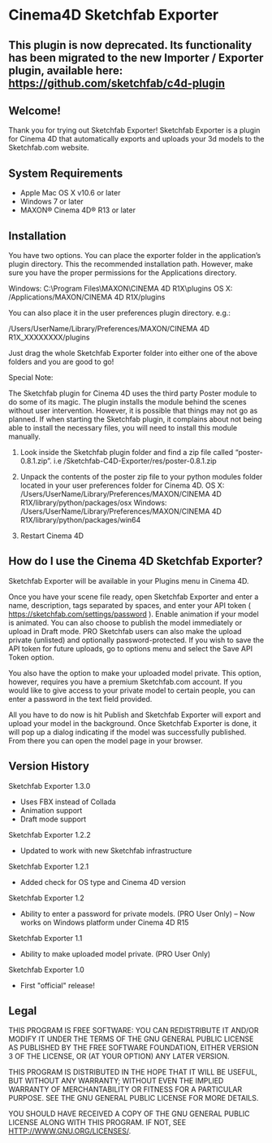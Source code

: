 Cinema4D Sketchfab Exporter
===========================

## This plugin is now deprecated. Its functionality has been migrated to the new Importer / Exporter plugin, available here: https://github.com/sketchfab/c4d-plugin

Welcome!
--------

Thank you for trying out Sketchfab Exporter! Sketchfab Exporter is a plugin for Cinema 4D that automatically exports and uploads your 3d models to the Sketchfab.com website.

System Requirements
-------------------

- Apple Mac OS X v10.6 or later
- Windows 7 or later
- MAXON® Cinema 4D® R13 or later

Installation
------------

You have two options. You can place the exporter folder in the application’s plugin directory. This the recommended installation path. However, make sure you have the proper permissions for the Applications directory.

Windows: C:\Program Files\MAXON\CINEMA 4D R1X\plugins
OS X: /Applications/MAXON/CINEMA 4D R1X/plugins

You can also place it in the user preferences plugin directory. e.g.:

/Users/UserName/Library/Preferences/MAXON/CINEMA 4D R1X_XXXXXXXX/plugins

Just drag the whole Sketchfab Exporter folder into either one of the above folders and you are good to go!

Special Note:

The Sketchfab plugin for Cinema 4D uses the third party Poster module to do some of its magic. The plugin installs the module behind the scenes without user intervention. However, it is possible that things may not go as planned. If when starting the Sketchfab plugin, it complains about not being able to install the necessary files, you will need to install this module manually.

1. Look inside the Sketchfab plugin folder and find a zip file called “poster-0.8.1.zip”. i.e /Sketchfab-C4D-Exporter/res/poster-0.8.1.zip

2. Unpack the contents of the poster zip file to your python modules folder located in your user preferences folder for Cinema 4D.
    OS X:  /Users/UserName/Library/Preferences/MAXON/CINEMA 4D R1X/library/python/packages/osx
    Windows:  /Users/UserName/Library/Preferences/MAXON/CINEMA 4D R1X/library/python/packages/win64

3. Restart Cinema 4D


How do I use the Cinema 4D Sketchfab Exporter?
----------------------------------------------

Sketchfab Exporter will be available in your Plugins menu in Cinema 4D.

Once you have your scene file ready, open Sketchfab Exporter and enter a name, description, tags separated by spaces, and enter your API token ( https://sketchfab.com/settings/password ). Enable animation if your model is animated. You can also choose to publish the model immediately or upload in Draft mode. PRO Sketchfab users can also make the upload private (unlisted) and optionally password-protected. If you wish to save the API token for future uploads, go to options menu and select the Save API Token option.

You also have the option to make your uploaded model private. This option, however, requires you have a premium Sketchfab.com account. If you would like to give access to your private model to certain people, you can enter a password in the text field provided.

All you have to do now is hit Publish and Sketchfab Exporter will export and upload your model in the background. Once Sketchfab Exporter is done, it will pop up a dialog indicating if the model was successfully published. From there you can open the model page in your browser.

Version History
---------------

Sketchfab Exporter 1.3.0

- Uses FBX instead of Collada
- Animation support
- Draft mode support

Sketchfab Exporter 1.2.2

- Updated to work with new Sketchfab infrastructure

Sketchfab Exporter 1.2.1

- Added check for OS type and Cinema 4D version

Sketchfab Exporter 1.2

- Ability to enter a password for private models. (PRO User Only)
– Now works on Windows platform under Cinema 4D R15

Sketchfab Exporter 1.1

- Ability to make uploaded model private. (PRO User Only)

Sketchfab Exporter 1.0

- First "official" release!

Legal
-----

THIS PROGRAM IS FREE SOFTWARE: YOU CAN REDISTRIBUTE IT AND/OR MODIFY
IT UNDER THE TERMS OF THE GNU GENERAL PUBLIC LICENSE AS PUBLISHED BY
THE FREE SOFTWARE FOUNDATION, EITHER VERSION 3 OF THE LICENSE, OR
(AT YOUR OPTION) ANY LATER VERSION.

THIS PROGRAM IS DISTRIBUTED IN THE HOPE THAT IT WILL BE USEFUL,
BUT WITHOUT ANY WARRANTY; WITHOUT EVEN THE IMPLIED WARRANTY OF
MERCHANTABILITY OR FITNESS FOR A PARTICULAR PURPOSE.  SEE THE
GNU GENERAL PUBLIC LICENSE FOR MORE DETAILS.

YOU SHOULD HAVE RECEIVED A COPY OF THE GNU GENERAL PUBLIC LICENSE ALONG
WITH THIS PROGRAM.  IF NOT, SEE <HTTP://WWW.GNU.ORG/LICENSES/>.
